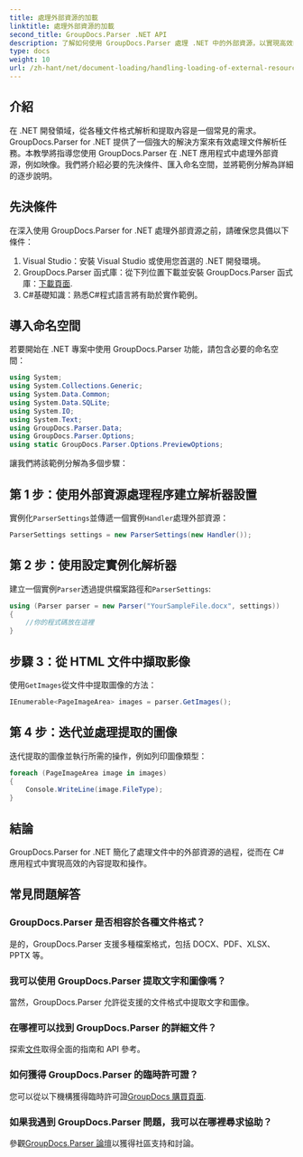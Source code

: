```yaml
---
title: 處理外部資源的加載
linktitle: 處理外部資源的加載
second_title: GroupDocs.Parser .NET API
description: 了解如何使用 GroupDocs.Parser 處理 .NET 中的外部資源，以實現高效的文件解析和提取。
type: docs
weight: 10
url: /zh-hant/net/document-loading/handling-loading-of-external-resources/
---
```

## 介紹
在 .NET 開發領域，從各種文件格式解析和提取內容是一個常見的需求。 GroupDocs.Parser for .NET 提供了一個強大的解決方案來有效處理文件解析任務。本教學將指導您使用 GroupDocs.Parser 在 .NET 應用程式中處理外部資源，例如映像。我們將介紹必要的先決條件、匯入命名空間，並將範例分解為詳細的逐步說明。
## 先決條件
在深入使用 GroupDocs.Parser for .NET 處理外部資源之前，請確保您具備以下條件：
1. Visual Studio：安裝 Visual Studio 或使用您首選的 .NET 開發環境。
2. GroupDocs.Parser 函式庫：從下列位置下載並安裝 GroupDocs.Parser 函式庫：[下載頁面](https://releases.groupdocs.com/parser/net/).
3. C#基礎知識：熟悉C#程式語言將有助於實作範例。

## 導入命名空間
若要開始在 .NET 專案中使用 GroupDocs.Parser 功能，請包含必要的命名空間：
```csharp
using System;
using System.Collections.Generic;
using System.Data.Common;
using System.Data.SQLite;
using System.IO;
using System.Text;
using GroupDocs.Parser.Data;
using GroupDocs.Parser.Options;
using static GroupDocs.Parser.Options.PreviewOptions;
```

讓我們將該範例分解為多個步驟：
## 第 1 步：使用外部資源處理程序建立解析器設置
實例化`ParserSettings`並傳遞一個實例`Handler`處理外部資源：
```csharp
ParserSettings settings = new ParserSettings(new Handler());
```
## 第 2 步：使用設定實例化解析器
建立一個實例`Parser`透過提供檔案路徑和`ParserSettings`:
```csharp
using (Parser parser = new Parser("YourSampleFile.docx", settings))
{
    //你的程式碼放在這裡
}
```
## 步驟 3：從 HTML 文件中擷取影像
使用`GetImages`從文件中提取圖像的方法：
```csharp
IEnumerable<PageImageArea> images = parser.GetImages();
```
## 第 4 步：迭代並處理提取的圖像
迭代提取的圖像並執行所需的操作，例如列印圖像類型：
```csharp
foreach (PageImageArea image in images)
{
    Console.WriteLine(image.FileType);
}
```

## 結論
GroupDocs.Parser for .NET 簡化了處理文件中的外部資源的過程，從而在 C# 應用程式中實現高效的內容提取和操作。

## 常見問題解答
### GroupDocs.Parser 是否相容於各種文件格式？
是的，GroupDocs.Parser 支援多種檔案格式，包括 DOCX、PDF、XLSX、PPTX 等。
### 我可以使用 GroupDocs.Parser 提取文字和圖像嗎？
當然，GroupDocs.Parser 允許從支援的文件格式中提取文字和圖像。
### 在哪裡可以找到 GroupDocs.Parser 的詳細文件？
探索[文件](https://reference.groupdocs.com/parser/net/)取得全面的指南和 API 參考。
### 如何獲得 GroupDocs.Parser 的臨時許可證？
您可以從以下機構獲得臨時許可證[GroupDocs 購買頁面](https://purchase.groupdocs.com/temporary-license/).
### 如果我遇到 GroupDocs.Parser 問題，我可以在哪裡尋求協助？
參觀[GroupDocs.Parser 論壇](https://forum.groupdocs.com/c/parser/17)以獲得社區支持和討論。